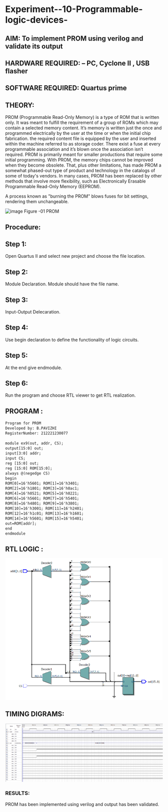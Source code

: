 # Experiment--10-Programmable-logic-devices-
 
## AIM: To implement PROM using verilog and validate its output 
## HARDWARE REQUIRED:  – PC, Cyclone II , USB flasher
## SOFTWARE REQUIRED:   Quartus prime
## THEORY:

 
PROM (Programmable Read-Only Memory) is a type of ROM that is written only. It was meant to fulfill the requirement of a group of ROMs which may contain a selected memory content. It’s memory is written just the once and programmed electrically by the user at the time or when the initial chip fabrication. the required content file is equipped by the user and inserted within the machine referred to as storage coder. There exist a fuse at every programmable association and it’s blown once the association isn’t required.
PROM is primarily meant for smaller productions that require some initial programming. With PROM, the memory chips cannot be improved when they become obsolete. That, plus other limitations, has made PROM a somewhat phased-out type of product and technology in the catalogs of some of today's vendors. In many cases, PROM has been replaced by other methods that involve more flexibility, such as Electronically Erasable Programmable Read-Only Memory (EEPROM).

A process known as "burning the PROM" blows fuses for bit settings, rendering them unchangeable.

![image](https://user-images.githubusercontent.com/36288975/172760743-04a59275-862b-4c42-8d08-8ecbca668c75.png)
Figure -01 PROM 
 
 
## Procedure:
## Step 1:
Open Quartus II and select new project and choose the file location.

## Step 2:
Module Declaration. Module should have the file name.

## Step 3:
Input-Output Delecaration.

## Step 4:
Use begin declaration to define the functionality of logic circuits.

## Step 5:
At the end give endmodule.

## Step 6:
Run the program and choose RTL viewer to get RTL realization.



## PROGRAM :
```
Program for PROM 
Developed by: B.PAVIZHI
RegisterNumber: 212221230077

module ex9(out, addr, CS);
output[15:0] out;
input[3:0] addr;
input CS;
reg [15:0] out;
reg [15:0] ROM[15:0];
always @(negedge CS)
begin
ROM[0]=16'h5601; ROM[1]=16'h3401;
ROM[2]=16'h1801; ROM[3]=16'h0ac1;
ROM[4]=16'h0521; ROM[5]=16'h0221;
ROM[6]=16'h5601; ROM[7]=16'h5401;
ROM[8]=16'h4801; ROM[9]=16'h3801;
ROM[10]=16'h3001; ROM[11]=16'h2401;
ROM[12]=16'h1c01; ROM[13]=16'h1601;
ROM[14]=16'h5601; ROM[15]=16'h5401;
out=ROM[addr];
end
endmodule
```





## RTL LOGIC :
![output](./rtl.png)

## TIMING DIGRAMS:
![output](./timing.png)





 





### RESULTS:
PROM has been implemented using verilog and output has been validated. 
